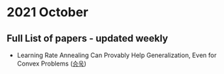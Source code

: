 # 2021 October
## Full List of papers - updated weekly
* Learning Rate Annealing Can Provably Help Generalization, Even for Convex Problems ([승욱](./summary/seungwook_2.md))

